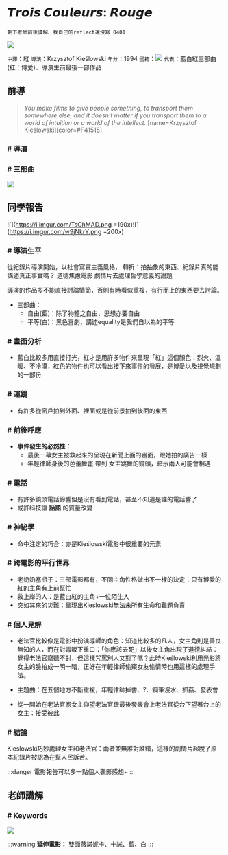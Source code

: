 # 𝙏𝙧𝙤𝙞𝙨 𝘾𝙤𝙪𝙡𝙚𝙪𝙧𝙨: 𝙍𝙤𝙪𝙜𝙚

```剩下老師前後講解、我自己的reflect還沒寫 0401```

![](https://i.imgur.com/R3DVwfj.jpg)

```中譯```：紅
```導演```：Krzysztof Kieślowski
```年分```：1994
```國籍```：![](https://i.imgur.com/imwWUx8.png)
```代表```：藍白紅三部曲(紅：博愛)、導演生前最後一部作品

## 前導

> *You make films to give people something, to transport them somewhere else, and it doesn't matter if you transport them to a world of intuition or a world of the intellect.*
> [name=Krzysztof Kieślowski][color=#F41515]

### # 導演

### # 三部曲
![](https://i.imgur.com/aEeNfY5.png)


## 同學報告
![](https://i.imgur.com/TsChMAD.png =190x)![](https://i.imgur.com/w9jNkrY.png =200x)

### # 導演生平

從紀錄片導演開始，以社會寫實主義風格，
轉折：拍抽象的東西、紀錄片真的能講述真正事實嗎？
道德焦慮電影
劇情片去處理哲學意義的論題

導演的作品多不能直接討論情節，否則有時看似重複，有行而上的東西要去討論。

- 三部曲：
    - 自由(藍)：除了物體之自由，思想亦要自由
    - 平等(白)：黑色喜劇，講述equality是我們自以為的平等

### # 畫面分析

- 藍白比較多用直接打光，紅才是用許多物件來呈現「紅」這個顏色：烈火、溫暖、不冷漠，紅色的物件也可以看出接下來事件的發展，是博愛以及視覺規劃的一部份

### # 運鏡

- 有許多從窗戶拍到外面、裡面或是從前景拍到後面的東西

### # 前後呼應

- **事件發生的必然性：** 
    - 最後一幕女主被救起來的呈現在新聞上面的畫面，跟她拍的廣告一樣
    - 年輕律師身後的芭蕾舞畫 帶到 女主跳舞的鏡頭，暗示兩人可能會相遇

### # 電話

- 有許多鏡頭電話鈴響但是沒有看到電話，甚至不知道是誰的電話響了
- 或許科技讓 **話語** 的質量改變

### # 神祕學

- 命中注定的巧合：亦是Kieślowski電影中很重要的元素

### # 跨電影的平行世界

- 老奶奶塞瓶子：三部電影都有，不同主角性格做出不一樣的決定：只有博愛的紅的主角有上前幫忙
- 救上岸的人：是藍白紅的主角+一位陌生人
- 突如其來的災難：呈現出Kieślowski無法未所有生命和難題負責

### # 個人見解

- 老法官比較像是電影中扮演導師的角色：知道比較多的凡人，女主角則是善良無知的人，而在對毒販下重口：「你應該去死」以後女主角出現了道德糾結：覺得老法官竊聽不對，但這樣咒罵別人又對了嗎？此時Kieślowski利用光影將女主的臉拍成一明一暗，正好在年輕律師偷窺女友偷情時也用這樣的處理手法。

- 主題曲：在五個地方不斷重複，年輕律師掉書、?、鋼筆沒水、抓姦、發表會

- 從一開始在老法官家女主仰望老法官跟最後發表會上老法官從台下望著台上的女主：接受彼此



### # 結論
Kieślowski巧妙處理女主和老法官：兩者並無誰對誰錯，這樣的劇情片超脫了原本紀錄片被認為在幫人民訴苦。


:::danger
電影報告可以多一點個人觀影感想~
:::


## 老師講解

### # Keywords
![](https://i.imgur.com/xNnUyXA.png)

:::warning
**延伸電影：**
雙面薇諾妮卡、十誡、藍、白
:::